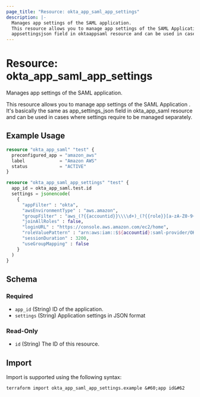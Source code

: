 ```yaml
---
page_title: "Resource: okta_app_saml_app_settings"
description: |-
  Manages app settings of the SAML application.
  This resource allows you to manage app settings of the SAML Application . It's basically the same as
  appsettingsjson field in oktaappsaml resource and can be used in cases where settings require to be managed separately.
---
```


# Resource: okta_app_saml_app_settings

Manages app settings of the SAML application.

This resource allows you to manage app settings of the SAML Application . It's basically the same as
app_settings_json field in okta_app_saml resource and can be used in cases where settings require to be managed separately.

## Example Usage

```terraform
resource "okta_app_saml" "test" {
  preconfigured_app = "amazon_aws"
  label             = "Amazon AWS"
  status            = "ACTIVE"
}

resource "okta_app_saml_app_settings" "test" {
  app_id = okta_app_saml.test.id
  settings = jsonencode(
    {
      "appFilter" : "okta",
      "awsEnvironmentType" : "aws.amazon",
      "groupFilter" : "aws_(?{{accountid}}\\\\d+)_(?{{role}}[a-zA-Z0-9+=,.@\\\\-_]+)",
      "joinAllRoles" : false,
      "loginURL" : "https://console.aws.amazon.com/ec2/home",
      "roleValuePattern" : "arn:aws:iam::$${accountid}:saml-provider/OKTA,arn:aws:iam::$${accountid}:role/$${role}",
      "sessionDuration" : 3200,
      "useGroupMapping" : false
    }
  )
}
```

<!-- schema generated by tfplugindocs -->
## Schema

### Required

- `app_id` (String) ID of the application.
- `settings` (String) Application settings in JSON format

### Read-Only

- `id` (String) The ID of this resource.

## Import

Import is supported using the following syntax:

```shell
terraform import okta_app_saml_app_settings.example &#60;app id&#62
```
